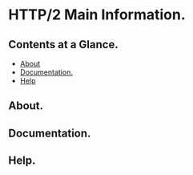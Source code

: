 # HTTP/2 Main Information.





## Contents at a Glance.
* [About](#about)
* [Documentation.](#documentation)
* [Help](#help)





## About.





## Documentation.





## Help.
